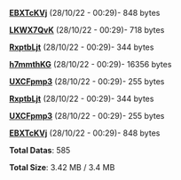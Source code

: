 [**EBXTcKVj**](/data/EBXTcKVj.txt) (28/10/22 - 00:29)- 848 bytes

[**LKWX7QvK**](/data/LKWX7QvK.txt) (28/10/22 - 00:29)- 718 bytes

[**RxptbLjt**](/data/RxptbLjt.txt) (28/10/22 - 00:29)- 344 bytes

[**h7mmthKG**](/data/h7mmthKG.txt) (28/10/22 - 00:29)- 16356 bytes

[**UXCFpmp3**](/data/UXCFpmp3.txt) (28/10/22 - 00:29)- 255 bytes

[**RxptbLjt**](/data/RxptbLjt.txt) (28/10/22 - 00:29)- 344 bytes

[**UXCFpmp3**](/data/UXCFpmp3.txt) (28/10/22 - 00:29)- 255 bytes

[**EBXTcKVj**](/data/EBXTcKVj.txt) (28/10/22 - 00:29)- 848 bytes

**Total Datas**: 585

**Total Size**: 3.42 MB / 3.4 MB
